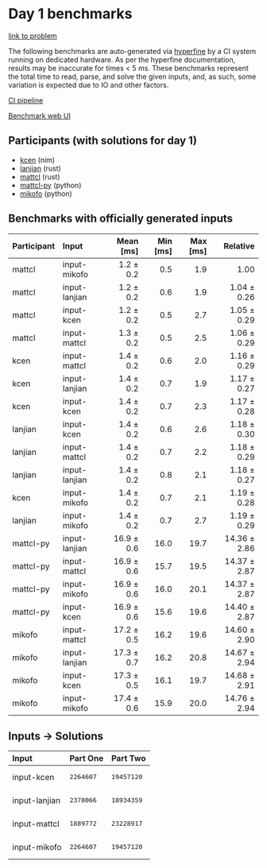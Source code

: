 # Day 1 benchmarks

[link to problem](https://adventofcode.com/2024/day/1)

The following benchmarks are auto-generated via
[hyperfine](https://github.com/sharkdp/hyperfine) by a CI system running on
dedicated hardware. As per the hyperfine documentation, results may be
inaccurate for times < 5 ms. These benchmarks represent the total time to read,
parse, and solve the given inputs, and, as such, some variation is expected due
to IO and other factors.

[CI pipeline](http://ci.papercode.net:8080/teams/main/pipelines/aoc2024)

[Benchmark web UI](https://aoc.ancalagon.black)


## Participants (with solutions for day 1)

- [kcen](https://github.com/kcen/aoc2024) (nim)
- [lanjian](https://github.com/lanjian/aoc-2024) (rust)
- [mattcl](https://github.com/mattcl/aoc2024) (rust)
- [mattcl-py](https://github.com/mattcl/aoc2024-py) (python)
- [mikofo](https://github.com/mikofo/aoc2024) (python)


## Benchmarks with officially generated inputs

| Participant | Input | Mean [ms] | Min [ms] | Max [ms] | Relative |
|:---|:---|---:|---:|---:|---:|
| mattcl | input-mikofo | 1.2 ± 0.2 | 0.5 | 1.9 | 1.00 |
| mattcl | input-lanjian | 1.2 ± 0.2 | 0.6 | 1.9 | 1.04 ± 0.26 |
| mattcl | input-kcen | 1.2 ± 0.2 | 0.5 | 2.7 | 1.05 ± 0.29 |
| mattcl | input-mattcl | 1.3 ± 0.2 | 0.5 | 2.5 | 1.06 ± 0.29 |
| kcen | input-mattcl | 1.4 ± 0.2 | 0.6 | 2.0 | 1.16 ± 0.29 |
| kcen | input-lanjian | 1.4 ± 0.2 | 0.7 | 1.9 | 1.17 ± 0.27 |
| kcen | input-kcen | 1.4 ± 0.2 | 0.7 | 2.3 | 1.17 ± 0.28 |
| lanjian | input-kcen | 1.4 ± 0.2 | 0.6 | 2.6 | 1.18 ± 0.30 |
| lanjian | input-mattcl | 1.4 ± 0.2 | 0.7 | 2.2 | 1.18 ± 0.29 |
| lanjian | input-lanjian | 1.4 ± 0.2 | 0.8 | 2.1 | 1.18 ± 0.27 |
| kcen | input-mikofo | 1.4 ± 0.2 | 0.7 | 2.1 | 1.19 ± 0.28 |
| lanjian | input-mikofo | 1.4 ± 0.2 | 0.7 | 2.7 | 1.19 ± 0.29 |
| mattcl-py | input-lanjian | 16.9 ± 0.6 | 16.0 | 19.7 | 14.36 ± 2.86 |
| mattcl-py | input-mattcl | 16.9 ± 0.6 | 15.7 | 19.5 | 14.37 ± 2.87 |
| mattcl-py | input-mikofo | 16.9 ± 0.6 | 16.0 | 20.1 | 14.37 ± 2.87 |
| mattcl-py | input-kcen | 16.9 ± 0.6 | 15.6 | 19.6 | 14.40 ± 2.87 |
| mikofo | input-mattcl | 17.2 ± 0.5 | 16.2 | 19.6 | 14.60 ± 2.90 |
| mikofo | input-lanjian | 17.3 ± 0.7 | 16.2 | 20.8 | 14.67 ± 2.94 |
| mikofo | input-kcen | 17.3 ± 0.5 | 16.1 | 19.7 | 14.68 ± 2.91 |
| mikofo | input-mikofo | 17.4 ± 0.6 | 15.9 | 20.0 | 14.76 ± 2.94 |


## Inputs -> Solutions

| Input | Part One | Part Two |
|:---|:---|:---|
|input-kcen|<pre>2264607</pre>|<pre>19457120</pre>|
|input-lanjian|<pre>2378066</pre>|<pre>18934359</pre>|
|input-mattcl|<pre>1889772</pre>|<pre>23228917</pre>|
|input-mikofo|<pre>2264607</pre>|<pre>19457120</pre>|